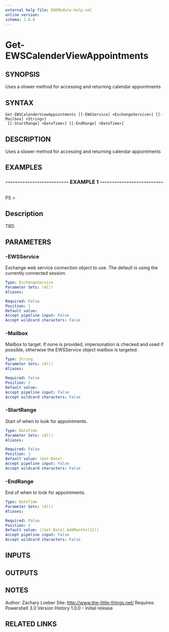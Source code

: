 ```yaml
---
external help file: EWSModule-help.xml
online version: 
schema: 2.0.0
---
```


# Get-EWSCalenderViewAppointments
## SYNOPSIS
Uses a slower method for accessing and returning calendar appointments

## SYNTAX

```
Get-EWSCalenderViewAppointments [[-EWSService] <ExchangeService>] [[-Mailbox] <String>]
 [[-StartRange] <DateTime>] [[-EndRange] <DateTime>]
```

## DESCRIPTION
Uses a slower method for accessing and returning calendar appointments

## EXAMPLES

### -------------------------- EXAMPLE 1 --------------------------
```

```

PS \> 

Description
-----------
TBD

## PARAMETERS

### -EWSService
Exchange web service connection object to use.
The default is using the currently connected session.

```yaml
Type: ExchangeService
Parameter Sets: (All)
Aliases: 

Required: False
Position: 1
Default value: 
Accept pipeline input: False
Accept wildcard characters: False
```

### -Mailbox
Mailbox to target.
If none is provided, impersonation is checked and used if possible, otherwise the EWSService object mailbox is targeted.

```yaml
Type: String
Parameter Sets: (All)
Aliases: 

Required: False
Position: 2
Default value: 
Accept pipeline input: False
Accept wildcard characters: False
```

### -StartRange
Start of when to look for appointments.

```yaml
Type: DateTime
Parameter Sets: (All)
Aliases: 

Required: False
Position: 3
Default value: (Get-Date)
Accept pipeline input: False
Accept wildcard characters: False
```

### -EndRange
End of when to look for appointments.

```yaml
Type: DateTime
Parameter Sets: (All)
Aliases: 

Required: False
Position: 4
Default value: ((Get-Date).AddMonths(12))
Accept pipeline input: False
Accept wildcard characters: False
```

## INPUTS

## OUTPUTS

## NOTES
Author: Zachary Loeber
Site: http://www.the-little-things.net/
Requires: Powershell 3.0
Version History
1.0.0 - Initial release

## RELATED LINKS

